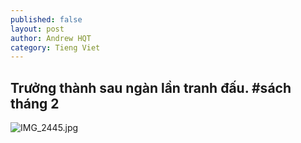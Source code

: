 ```yaml
---
published: false
layout: post
author: Andrew HQT
category: Tieng Viet
---
```

## Trưởng thành sau ngàn lần tranh đấu. #sách tháng 2

![IMG_2445.jpg]({{site.baseurl}}/_posts/IMG_2445.jpg)

